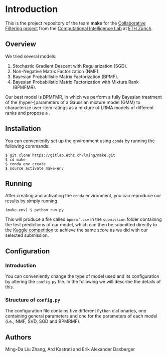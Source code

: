 # Introduction

This is the project repository of the team **make** for the [Collaborative Filtering project][1] from the [Computational Intelligence Lab][2] at [ETH Zürich][3].

## Overview 
We tried several models:
1. Stochastic Gradient Descent with Regularization (SGD).
2. Non-Negative Matrix Factorization (NMF).
3. Bayesian Probabilistic Matrix Factorization (BPMF).
4. Bayesian Probabilistic Matrix Factorization with Mixture Rank (BPMFMR).

Our best model is BPMFMR, in which we perform a fully Bayesian treatment of the (hyper-)parameters of a Gaussian mixture model (GMM) to characterize user-item ratings as a mixture of LRMA models of different ranks and propose a . 

## Installation
You can conveniently set up the environment using `conda` by running the following commands:
```console
$ git clone https://gitlab.ethz.ch/lming/make.git
$ cd make
$ conda env create
$ source activate make-env
```

## Running
After creating and activating the `conda` environment, you can reproduce our results by simply running
```console
(make-env) $ python run.py
```

This will produce a file called `bpmrmf.csv` in the `submission` folder containing the test predictions of our model, which can then be submitted directly to the [Kaggle competition][2] to achieve the same score as we did with our selected submission.

## Configuration
### Introduction
You can conveniently change the type of model used and its configuration by altering the `config.py` file. In the following we will describe the details of this.

### Structure of `config.py`
The configuration file contains five different `Python` dictionaries, one containing general parameters and one for the parameters of each model (i.e., NMF, SVD, SGD and BPMRMF).


## Authors
Ming-Da Liu Zhang, Ard Kastrati and Erik Alexander Daxberger


[1]: https://inclass.kaggle.com/c/cil-collab-filtering-2018
[2]: http://da.inf.ethz.ch/teaching/2018/CIL/
[3]: http://ethz.ch
